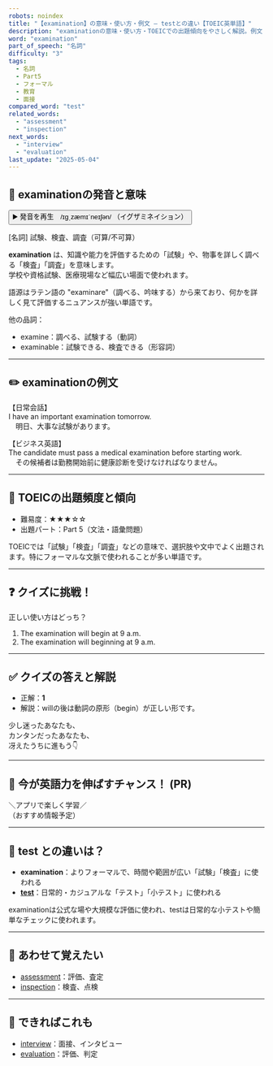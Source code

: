 ```yaml
---
robots: noindex
title: "【examination】の意味・使い方・例文 ― testとの違い【TOEIC英単語】"
description: "examinationの意味・使い方・TOEICでの出題傾向をやさしく解説。例文・クイズ付きでtestとの違いもわかりやすく学べます。"
word: "examination"
part_of_speech: "名詞"
difficulty: "3"
tags:
  - 名詞
  - Part5
  - フォーマル
  - 教育
  - 面接
compared_word: "test"
related_words:
  - "assessment"
  - "inspection"
next_words:
  - "interview"
  - "evaluation"
last_update: "2025-05-04"
---
```


## 🔰 examinationの発音と意味

<button class="play-audio" onclick="playTTS('examination')">
  <span class="play-audio-main">
    ▶️ 発音を再生　/ɪɡˌzæmɪˈneɪʃən/
  </span>
  <span class="play-audio-sub">
    （イグザミネイション）
  </span>
</button>

[名詞] 試験、検査、調査（可算/不可算）

**examination** は、知識や能力を評価するための「試験」や、物事を詳しく調べる「検査」「調査」を意味します。  
学校や資格試験、医療現場など幅広い場面で使われます。

語源はラテン語の "examinare"（調べる、吟味する）から来ており、何かを詳しく見て評価するニュアンスが強い単語です。

他の品詞：  
- examine：調べる、試験する（動詞）
- examinable：試験できる、検査できる（形容詞）

---

## ✏️ examinationの例文

【日常会話】  
I have an important examination tomorrow.  
　明日、大事な試験があります。

【ビジネス英語】  
The candidate must pass a medical examination before starting work.  
　その候補者は勤務開始前に健康診断を受けなければなりません。

---

## 🎯 TOEICの出題頻度と傾向

- 難易度：★★★☆☆
- 出題パート：Part 5（文法・語彙問題）

TOEICでは「試験」「検査」「調査」などの意味で、選択肢や文中でよく出題されます。特にフォーマルな文脈で使われることが多い単語です。

---

## ❓ クイズに挑戦！

正しい使い方はどっち？

1. The examination will begin at 9 a.m.  
2. The examination will beginning at 9 a.m.

---

## ✅ クイズの答えと解説

- 正解：**1**
- 解説：willの後は動詞の原形（begin）が正しい形です。

少し迷ったあなたも、  
カンタンだったあなたも、  
冴えたうちに進もう👇️

---

## 🚀 今が英語力を伸ばすチャンス！ (PR)

<div class="info-center">
＼アプリで楽しく学習／<br>  
（おすすめ情報予定）
</div>

---

## 🤔  test との違いは？

- **examination**：よりフォーマルで、時間や範囲が広い「試験」「検査」に使われる
- **[test](/test)**：日常的・カジュアルな「テスト」「小テスト」に使われる

examinationは公式な場や大規模な評価に使われ、testは日常的な小テストや簡単なチェックに使われます。

---

## 🧩 あわせて覚えたい

- [assessment](/assessment)：評価、査定
- [inspection](/inspection)：検査、点検

---

## 📖 できればこれも

- [interview](/interview)：面接、インタビュー
- [evaluation](/evaluation)：評価、判定

<!-- cvid: aid48_bid16 -->
